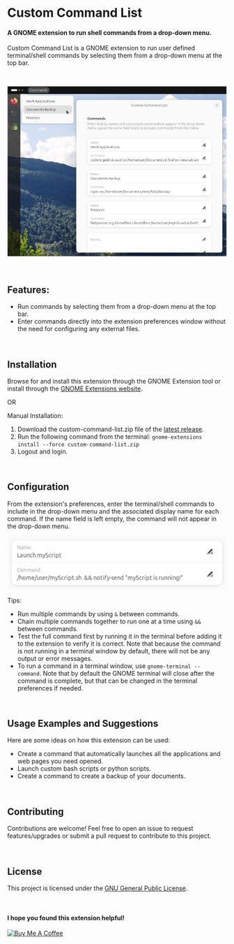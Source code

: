 # Custom Command List

#### A GNOME extension to run shell commands from a drop-down menu.

Custom Command List is a GNOME extension to run user defined terminal/shell commands by selecting them from a drop-down menu at the top bar. 


<br>

![Screenshot-main](screenshots/Screenshot-main-3.png)

<br>

## Features:

- Run commands by selecting them from a drop-down menu at the top bar.
- Enter commands directly into the extension preferences window without the need for configuring any external files.

<br>

## Installation

Browse for and install this extension through the GNOME Extension tool or install through the [GNOME Extensions website](https://extensions.gnome.org/extension/7024/custom-command-list/).

OR

Manual Installation:

1. Download the  custom-command-list.zip file of the [latest release](https://github.com/StorageB/custom-command-list/releases/tag/v1). 
2. Run the following command from the terminal:
`gnome-extensions install --force custom-command-list.zip`
3. Logout and login.

<br>

## Configuration

From the extension's preferences, enter the terminal/shell commands to include in the drop-down menu and the associated display name for each command. If the name field is left empty, the command will not appear in the drop-down menu.

![Screenshot-commands](screenshots/Screenshot-command.png)

Tips:
- Run multiple commands by using `&` between commands.
- Chain multiple commands together to run one at a time using `&&` between commands.
- Test the full command first by running it in the terminal before adding it to the extension to verify it is correct. Note that because the command is not running in a terminal window by default, there will not be any output or error messages.
- To run a command in a terminal window, use `gnome-terminal -- command`. Note that by default the GNOME terminal will close after the command is complete, but that can be changed in the terminal preferences if needed.

<br>

## Usage Examples and Suggestions

Here are some ideas on how this extension can be used:
- Create a command that automatically launches all the applications and web pages you need opened.
- Launch custom bash scripts or python scripts.
- Create a command to create a backup of your documents.

<br>

## Contributing

Contributions are welcome! Feel free to open an issue to request features/upgrades or submit a pull request to contribute to this project.

<br>

## License

This project is licensed under the [GNU General Public License](http://www.gnu.org/licenses/).

<br>

#### I hope you found this extension helpful!

<a href="https://www.buymeacoffee.com/StorageB" target="_blank"><img src="https://cdn.buymeacoffee.com/buttons/v2/default-yellow.png" alt="Buy Me A Coffee" style="height: 36px !important;width: 131px !important;" ></a>
